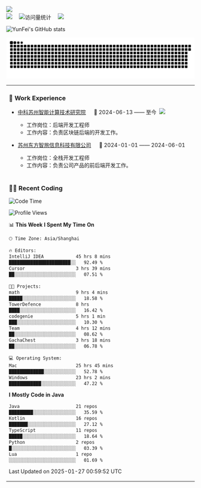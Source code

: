   <!-- dynamic typing effect 动态打字效果 -->
  <div>
    <a href="http://yunfei.plus">
      <img src="https://readme-typing-svg.demolab.com?font=Fira+Code&pause=1000&width=435&lines=console.log(%22Hello%2C%20World%22);祝您今天愉快!&center=true&size=27" />
    </a>
  </div>

  <div>
    <a href="http://yunfei.plus/"><img src="https://img.shields.io/badge/Website-博客-8c36db" /></a>&emsp;
    <!-- visitor -->
    <img src="https://komarev.com/ghpvc/?username=yunfeidog&label=Views&color=orange&style=flat" alt="访问量统计" />&emsp;
    <!-- wakatime -->    
    <a href="https://wakatime.com/@yunfeidog"><img src="https://wakatime.com/badge/user/42d0678c-368b-448b-9a77-5d21c5b55352.svg" /></a>
  </div>

![YunFei's GitHub stats](https://github-readme-stats.vercel.app/api?username=yunfeidog)

![snake](./dist/github-contribution-grid-snake.svg)


<table>

<tr><td>

### 🏢 Work Experience

<img align="right" width="88" src="https://cdn.jsdelivr.net/gh/yunfeidog/yunfeidog/assets/images/yuanze.png" />

- [中科苏州智能计算技术研究院](http://iict.ac.cn/sy) &emsp; 📌 2024-06-13 —— 至今

    - 工作岗位：后端开发工程师
    - 工作内容：负责区块链后端的开发工作。

- [苏州东方智旅信息科技有限公司](http://www.leyoobao.com/) &emsp; 📌 2024-01-01 —— 2024-06-01

    - 工作岗位：全栈开发工程师
    - 工作内容：负责公司产品的前后端开发工作。

</td></tr>

<tr><td>

### 👩‍💻 Recent Coding

<!--START_SECTION:waka-->
![Code Time](http://img.shields.io/badge/Code%20Time-2%2C350%20hrs%2014%20mins-blue)

![Profile Views](http://img.shields.io/badge/Profile%20Views-2-blue)

📊 **This Week I Spent My Time On** 

```text
🕑︎ Time Zone: Asia/Shanghai

🔥 Editors: 
IntelliJ IDEA            45 hrs 8 mins       ███████████████████████░░   92.49 % 
Cursor                   3 hrs 39 mins       ██░░░░░░░░░░░░░░░░░░░░░░░   07.51 % 

🐱‍💻 Projects: 
math                     9 hrs 4 mins        █████░░░░░░░░░░░░░░░░░░░░   18.58 % 
TowerDefence             8 hrs               ████░░░░░░░░░░░░░░░░░░░░░   16.42 % 
codegenie                5 hrs 1 min         ███░░░░░░░░░░░░░░░░░░░░░░   10.30 % 
Team                     4 hrs 12 mins       ██░░░░░░░░░░░░░░░░░░░░░░░   08.62 % 
GachaChest               3 hrs 18 mins       ██░░░░░░░░░░░░░░░░░░░░░░░   06.78 % 

💻 Operating System: 
Mac                      25 hrs 45 mins      █████████████░░░░░░░░░░░░   52.78 % 
Windows                  23 hrs 2 mins       ████████████░░░░░░░░░░░░░   47.22 % 
```

**I Mostly Code in Java** 

```text
Java                     21 repos            █████████░░░░░░░░░░░░░░░░   35.59 % 
Kotlin                   16 repos            ███████░░░░░░░░░░░░░░░░░░   27.12 % 
TypeScript               11 repos            █████░░░░░░░░░░░░░░░░░░░░   18.64 % 
Python                   2 repos             █░░░░░░░░░░░░░░░░░░░░░░░░   03.39 % 
Lua                      1 repo              ░░░░░░░░░░░░░░░░░░░░░░░░░   01.69 % 
```




 Last Updated on 2025-01-27 00:59:52 UTC
<!--END_SECTION:waka-->

</td></tr>
<table>
